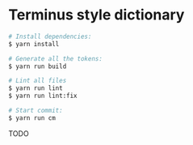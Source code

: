 # Terminus style dictionary

```bash
# Install dependencies:
$ yarn install

# Generate all the tokens:
$ yarn run build

# Lint all files
$ yarn run lint
$ yarn run lint:fix

# Start commit:
$ yarn run cm
```

TODO

